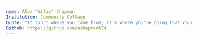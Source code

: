 ```yaml
---
name: Alex "Atlas" Chapman
Institution: Community College
Quote: "It isn't where you came from; it's where you're going that counts. -Ella Fitzgerald"
Github: https://github.com/achapman674
---
```


